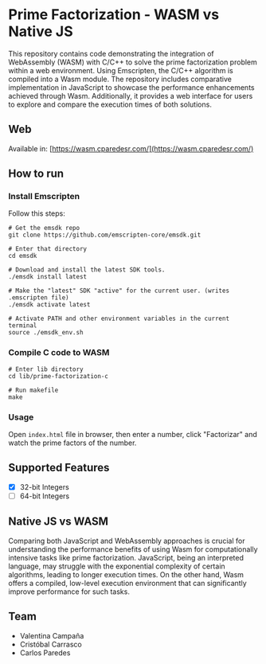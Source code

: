 # Prime Factorization - WASM vs Native JS

This repository contains code demonstrating the integration of WebAssembly (WASM) with C/C++ to solve the prime factorization problem within a web environment. Using Emscripten, the C/C++ algorithm is compiled into a Wasm module. The repository includes comparative implementation in JavaScript to showcase the performance enhancements achieved through Wasm. Additionally, it provides a web interface for users to explore and compare the execution times of both solutions.

## Web

Available in:  [https://wasm.cparedesr.com/](https://wasm.cparedesr.com/)

## How to run

### Install Emscripten

Follow this steps:
```
# Get the emsdk repo
git clone https://github.com/emscripten-core/emsdk.git

# Enter that directory
cd emsdk

# Download and install the latest SDK tools.
./emsdk install latest

# Make the "latest" SDK "active" for the current user. (writes .emscripten file)
./emsdk activate latest

# Activate PATH and other environment variables in the current terminal
source ./emsdk_env.sh
```

### Compile C code to WASM

```
# Enter lib directory
cd lib/prime-factorization-c

# Run makefile
make
```

### Usage

Open `index.html` file in browser, then enter a number, click "Factorizar" and watch the prime factors of the number.

## Supported Features

- [x] 32-bit Integers
- [ ] 64-bit Integers

## Native JS vs WASM

Comparing both JavaScript and WebAssembly approaches is crucial for understanding the performance benefits of using Wasm for computationally intensive tasks like prime factorization. JavaScript, being an interpreted language, may struggle with the exponential complexity of certain algorithms, leading to longer execution times. On the other hand, Wasm offers a compiled, low-level execution environment that can significantly improve performance for such tasks.

## Team

- Valentina Campaña
- Cristóbal Carrasco
- Carlos Paredes